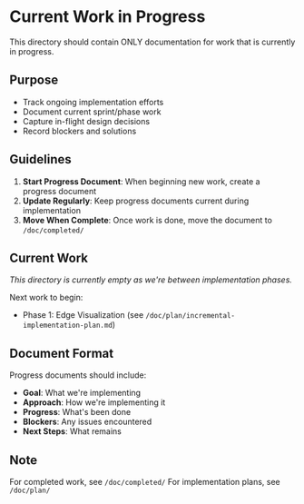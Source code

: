 # Current Work in Progress

This directory should contain ONLY documentation for work that is currently in progress.

## Purpose

- Track ongoing implementation efforts
- Document current sprint/phase work
- Capture in-flight design decisions
- Record blockers and solutions

## Guidelines

1. **Start Progress Document**: When beginning new work, create a progress document
2. **Update Regularly**: Keep progress documents current during implementation
3. **Move When Complete**: Once work is done, move the document to `/doc/completed/`

## Current Work

*This directory is currently empty as we're between implementation phases.*

Next work to begin:
- Phase 1: Edge Visualization (see `/doc/plan/incremental-implementation-plan.md`)

## Document Format

Progress documents should include:
- **Goal**: What we're implementing
- **Approach**: How we're implementing it
- **Progress**: What's been done
- **Blockers**: Any issues encountered
- **Next Steps**: What remains

## Note

For completed work, see `/doc/completed/`
For implementation plans, see `/doc/plan/`
